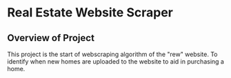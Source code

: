 # Real Estate Website Scraper

## Overview of Project 

This project is the start of webscraping algorithm of the "rew" website. To identify when new homes are uploaded to the website to aid in purchasing a home. 